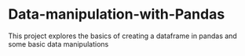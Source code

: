 # Data-manipulation-with-Pandas
This project explores the basics of creating a dataframe in pandas and some basic data manipulations
